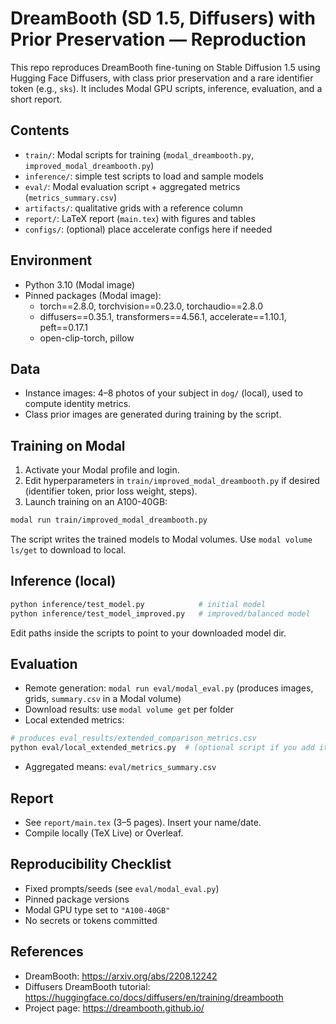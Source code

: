 # DreamBooth (SD 1.5, Diffusers) with Prior Preservation — Reproduction

This repo reproduces DreamBooth fine-tuning on Stable Diffusion 1.5 using Hugging Face Diffusers, with class prior preservation and a rare identifier token (e.g., `sks`). It includes Modal GPU scripts, inference, evaluation, and a short report.

## Contents
- `train/`: Modal scripts for training (`modal_dreambooth.py`, `improved_modal_dreambooth.py`)
- `inference/`: simple test scripts to load and sample models
- `eval/`: Modal evaluation script + aggregated metrics (`metrics_summary.csv`)
- `artifacts/`: qualitative grids with a reference column
- `report/`: LaTeX report (`main.tex`) with figures and tables
- `configs/`: (optional) place accelerate configs here if needed

## Environment
- Python 3.10 (Modal image)
- Pinned packages (Modal image):
  - torch==2.8.0, torchvision==0.23.0, torchaudio==2.8.0
  - diffusers==0.35.1, transformers==4.56.1, accelerate==1.10.1, peft==0.17.1
  - open-clip-torch, pillow

## Data
- Instance images: 4–8 photos of your subject in `dog/` (local), used to compute identity metrics.
- Class prior images are generated during training by the script.

## Training on Modal
1) Activate your Modal profile and login.
2) Edit hyperparameters in `train/improved_modal_dreambooth.py` if desired (identifier token, prior loss weight, steps).
3) Launch training on an A100-40GB:
```bash
modal run train/improved_modal_dreambooth.py
```
The script writes the trained models to Modal volumes. Use `modal volume ls/get` to download to local.

## Inference (local)
```bash
python inference/test_model.py            # initial model
python inference/test_model_improved.py   # improved/balanced model
```
Edit paths inside the scripts to point to your downloaded model dir.

## Evaluation
- Remote generation: `modal run eval/modal_eval.py` (produces images, grids, `summary.csv` in a Modal volume)
- Download results: use `modal volume get` per folder
- Local extended metrics:
```bash
# produces eval_results/extended_comparison_metrics.csv
python eval/local_extended_metrics.py  # (optional script if you add it)
```
- Aggregated means: `eval/metrics_summary.csv`

## Report
- See `report/main.tex` (3–5 pages). Insert your name/date.
- Compile locally (TeX Live) or Overleaf.

## Reproducibility Checklist
- Fixed prompts/seeds (see `eval/modal_eval.py`)
- Pinned package versions
- Modal GPU type set to `"A100-40GB"`
- No secrets or tokens committed

## References
- DreamBooth: https://arxiv.org/abs/2208.12242
- Diffusers DreamBooth tutorial: https://huggingface.co/docs/diffusers/en/training/dreambooth
- Project page: https://dreambooth.github.io/
